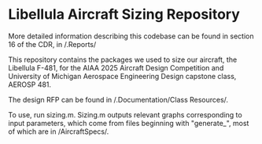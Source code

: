 # Libellula Aircraft Sizing Repository

More detailed information describing this codebase can be found in section 16 of the CDR, in /.Reports/

This repository contains the packages we used to size our aircraft, the Libellula F-481, for the AIAA 2025 Aircraft Design Competition and University of Michigan Aerospace Engineering Design capstone class, AEROSP 481. 

The design RFP can be found in /.Documentation/Class Resources/.

To use, run sizing.m. Sizing.m outputs relevant graphs corresponding to input parameters, which come from files beginning with "generate_", most of which are in /AircraftSpecs/.
